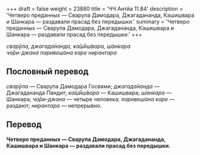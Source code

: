 +++
draft = false
weight = 23880
title = 'ЧЧ Антйа 11.84'
description = 'Четверо преданных — Сварупа Дамодара, Джагадананда, Кашишвара и Шанкара — раздавали прасад без передышки.'
summary = 'Четверо преданных — Сварупа Дамодара, Джагадананда, Кашишвара и Шанкара — раздавали прасад без передышки.'
+++

_сварӯпа, джагада̄нанда, ка̄ш́ӣш́вара, ш́ан̇кара  
ча̄ри-джана паривеш́ана каре нирантара_

## Пословный перевод

_сварӯпа_ — Сварупа Дамодара Госвами; _джагада̄нанда_ — Джагадананда Пандит; _ка̄ш́ӣш́вара_ — Кашишвара; _ш́ан̇кара_ — Шанкара; _ча̄ри_\-_джана_ — четыре человека; _паривеш́ана_ _каре_ — раздают; _нирантара_ — непрерывно.

## Перевод

**Четверо преданных — Сварупа Дамодара, Джагадананда, Кашишвара и Шанкара — раздавали прасад без передышки.**
